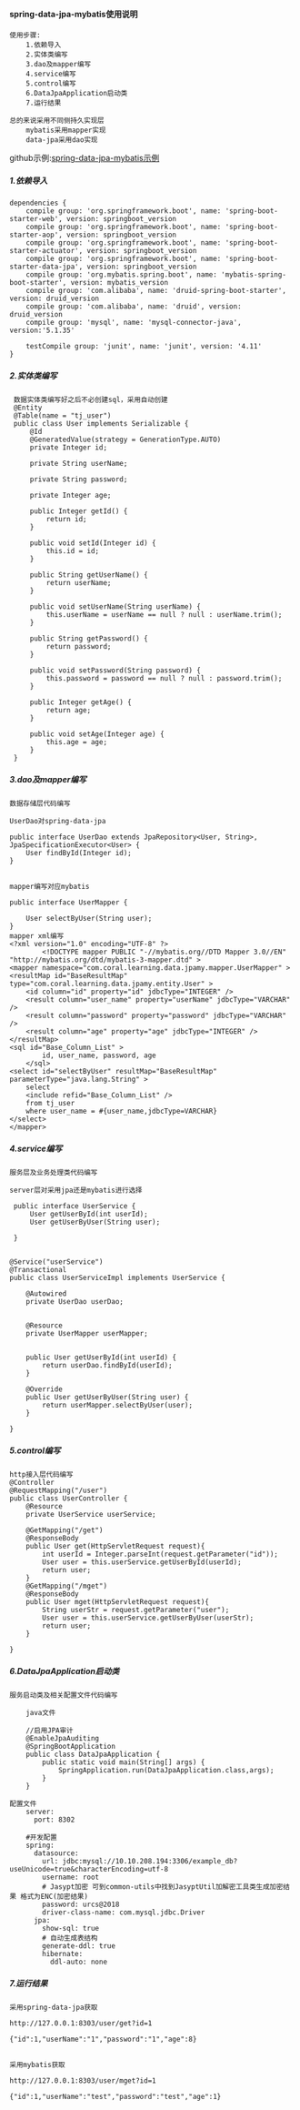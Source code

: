 #### spring-data-jpa-mybatis使用说明

    使用步骤:
        1.依赖导入
        2.实体类编写
        3.dao及mapper编写
        4.service编写
        5.control编写
        6.DataJpaApplication启动类
        7.运行结果
        
    总的来说采用不同侧持久实现层
        mybatis采用mapper实现
        data-jpa采用dao实现
   
   github示例:[spring-data-jpa-mybatis示例](https://github.com/coral-learning/spring-boot-example/tree/master/spring-data/spring-data-jpa-mybatis)  
        
##### 1.依赖导入

    dependencies {
        compile group: 'org.springframework.boot', name: 'spring-boot-starter-web', version: springboot_version
        compile group: 'org.springframework.boot', name: 'spring-boot-starter-aop', version: springboot_version
        compile group: 'org.springframework.boot', name: 'spring-boot-starter-actuator', version: springboot_version
        compile group: 'org.springframework.boot', name: 'spring-boot-starter-data-jpa', version: springboot_version
        compile group: 'org.mybatis.spring.boot', name: 'mybatis-spring-boot-starter', version: mybatis_version
        compile group: 'com.alibaba', name: 'druid-spring-boot-starter', version: druid_version
        compile group: 'com.alibaba', name: 'druid', version: druid_version
        compile group: 'mysql', name: 'mysql-connector-java', version:'5.1.35'
    
        testCompile group: 'junit', name: 'junit', version: '4.11'
    }
##### 2.实体类编写

     数据实体类编写好之后不必创建sql，采用自动创建
     @Entity
     @Table(name = "tj_user")
     public class User implements Serializable {
         @Id
         @GeneratedValue(strategy = GenerationType.AUTO)
         private Integer id;
     
         private String userName;
     
         private String password;
     
         private Integer age;
     
         public Integer getId() {
             return id;
         }
     
         public void setId(Integer id) {
             this.id = id;
         }
     
         public String getUserName() {
             return userName;
         }
     
         public void setUserName(String userName) {
             this.userName = userName == null ? null : userName.trim();
         }
     
         public String getPassword() {
             return password;
         }
     
         public void setPassword(String password) {
             this.password = password == null ? null : password.trim();
         }
     
         public Integer getAge() {
             return age;
         }
     
         public void setAge(Integer age) {
             this.age = age;
         }
     }
    
##### 3.dao及mapper编写

    数据存储层代码编写
    
    UserDao对spring-data-jpa
    
    public interface UserDao extends JpaRepository<User, String>, JpaSpecificationExecutor<User> {
        User findById(Integer id);
    }
    
    
    mapper编写对应mybatis
   
    public interface UserMapper {
    
        User selectByUser(String user);
    }
    mapper xml编写
    <?xml version="1.0" encoding="UTF-8" ?>
            <!DOCTYPE mapper PUBLIC "-//mybatis.org//DTD Mapper 3.0//EN" "http://mybatis.org/dtd/mybatis-3-mapper.dtd" >
    <mapper namespace="com.coral.learning.data.jpamy.mapper.UserMapper" >
    <resultMap id="BaseResultMap" type="com.coral.learning.data.jpamy.entity.User" >
        <id column="id" property="id" jdbcType="INTEGER" />
        <result column="user_name" property="userName" jdbcType="VARCHAR" />
        <result column="password" property="password" jdbcType="VARCHAR" />
        <result column="age" property="age" jdbcType="INTEGER" />
    </resultMap>
    <sql id="Base_Column_List" >
            id, user_name, password, age
        </sql>
    <select id="selectByUser" resultMap="BaseResultMap" parameterType="java.lang.String" >
        select
        <include refid="Base_Column_List" />
        from tj_user
        where user_name = #{user_name,jdbcType=VARCHAR}
    </select>
    </mapper>
    
##### 4.service编写


    服务层及业务处理类代码编写

    server层对采用jpa还是mybatis进行选择
        
     public interface UserService {
         User getUserById(int userId);
         User getUserByUser(String user);
     
     }
    

    @Service("userService")
    @Transactional
    public class UserServiceImpl implements UserService {
    
        @Autowired
        private UserDao userDao;
    
    
        @Resource
        private UserMapper userMapper;
    
    
        public User getUserById(int userId) {
            return userDao.findById(userId);
        }
    
        @Override
        public User getUserByUser(String user) {
            return userMapper.selectByUser(user);
        }
    
    }
    
##### 5.control编写

    http接入层代码编写
    @Controller
    @RequestMapping("/user")
    public class UserController {
        @Resource
        private UserService userService;
    
        @GetMapping("/get")
        @ResponseBody
        public User get(HttpServletRequest request){
            int userId = Integer.parseInt(request.getParameter("id"));
            User user = this.userService.getUserById(userId);
            return user;
        }
        @GetMapping("/mget")
        @ResponseBody
        public User mget(HttpServletRequest request){
            String userStr = request.getParameter("user");
            User user = this.userService.getUserByUser(userStr);
            return user;
        }
    
    }
##### 6.DataJpaApplication启动类

    服务启动类及相关配置文件代码编写
    
        java文件
        
        //启用JPA审计
        @EnableJpaAuditing
        @SpringBootApplication
        public class DataJpaApplication {
            public static void main(String[] args) {
                SpringApplication.run(DataJpaApplication.class,args);
            }
        }
    
    配置文件
        server:
          port: 8302
        
        #开发配置
        spring:
          datasource:
            url: jdbc:mysql://10.10.208.194:3306/example_db?useUnicode=true&characterEncoding=utf-8
            username: root
            # Jasypt加密 可到common-utils中找到JasyptUtil加解密工具类生成加密结果 格式为ENC(加密结果)
            password: urcs@2018
            driver-class-name: com.mysql.jdbc.Driver
          jpa:
            show-sql: true
            # 自动生成表结构
            generate-ddl: true
            hibernate:
              ddl-auto: none
     
##### 7.运行结果

    采用spring-data-jpa获取

    http://127.0.0.1:8303/user/get?id=1
    
    {"id":1,"userName":"1","password":"1","age":8}
    
    
    采用mybatis获取

    http://127.0.0.1:8303/user/mget?id=1
    
    {"id":1,"userName":"test","password":"test","age":1}